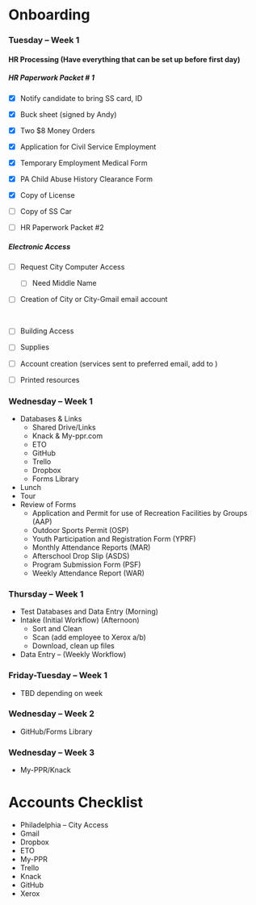 # Onboarding
### Tuesday – Week 1
#### HR Processing (Have everything that can be set up before first day)

##### HR Paperwork Packet # 1

- [x] Notify candidate to bring SS card, ID
- [x] Buck sheet (signed by Andy)
- [x] Two $8 Money Orders
- [x] Application for Civil Service Employment
- [x] Temporary Employment Medical Form
- [x] PA Child Abuse History Clearance Form
- [x] Copy of License
- [ ] Copy of SS Car


- [ ] HR Paperwork Packet #2

##### Electronic Access

- [ ] Request City Computer Access

    - [ ] Need Middle Name

- [ ] Creation of City or City-Gmail email account

    ​

- [ ] Building Access

- [ ] Supplies

- [ ] Account creation (services sent to preferred email, add to ) 

- [ ] Printed resources
### Wednesday – Week 1
- Databases & Links
    - Shared Drive/Links
    - Knack & My-ppr.com
    - ETO
    - GitHub
    - Trello
    - Dropbox
    - Forms Library
- Lunch
- Tour
- Review of Forms
    - Application and Permit for use of Recreation Facilities by Groups (AAP)
    - Outdoor Sports Permit (OSP)
    - Youth Participation and Registration Form (YPRF)
    - Monthly Attendance Reports (MAR)
    - Afterschool Drop Slip (ASDS)
    - Program Submission Form (PSF)
    - Weekly Attendance Report (WAR)
### Thursday – Week 1
- Test Databases and Data Entry (Morning)
- Intake (Initial Workflow) (Afternoon)
    - Sort and Clean
    - Scan (add employee to Xerox a/b)
    - Download, clean up files
- Data Entry – (Weekly Workflow)
### Friday-Tuesday – Week 1
- TBD depending on week
### Wednesday – Week 2
- GitHub/Forms Library
### Wednesday – Week 3
- My-PPR/Knack

# Accounts Checklist
- Philadelphia – City Access
- Gmail
- Dropbox
- ETO
- My-PPR
- Trello
- Knack
- GitHub
- Xerox
